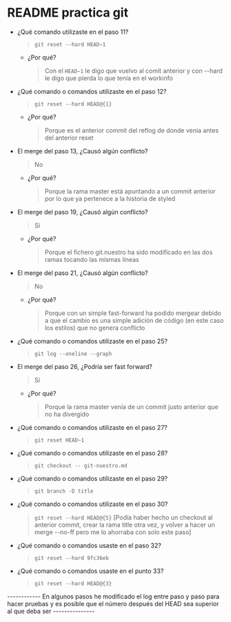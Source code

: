 # README practica git

* ¿Qué comando utilizaste en el paso 11? 
	> ```git reset --hard HEAD~1```

	* ¿Por qué?
		> Con el ```HEAD~1``` le digo que vuelvo al comit anterior y con --hard le digo que pierda lo que tenía en el workinfo

* ¿Qué comando o comandos utilizaste en el paso 12?
	> ```git reset --hard HEAD@{1}```

	* ¿Por qué?
		> Porque es el anterior commit del reflog de donde venía antes del anterior reset

* El merge del paso 13, ¿Causó algún conflicto?
	> No

	* ¿Por qué?
		> Porque la rama master está apuntando a un commit anterior por lo que ya pertenece a la historia de styled

* El merge del paso 19, ¿Causó algún conflicto?
	> Sí

	* ¿Por qué?
		> Porque el fichero git.nuestro ha sido modificado en las dos ramas tocando las mismas líneas

* El merge del paso 21, ¿Causó algún conflicto?
	> No

	* ¿Por qué?
		> Porque con un simple fast-forward ha podido mergear debido a que el cambio es una simple adición de código (en este caso los estilos) que no genera conflicto

* ¿Qué comando o comandos utilizaste en el paso 25?
	> ``` git log --oneline --graph ```

* El merge del paso 26, ¿Podría ser fast forward?
	> Sí

	* ¿Por qué?
		> Porque la rama master venía de un commit justo anterior que no ha divergido 

* ¿Qué comando o comandos utilizaste en el paso 27?
	> ``` git reset HEAD~1 ```

* ¿Qué comando o comandos utilizaste en el paso 28?
	> ``` git checkout -- git-nuestro.md ```

* ¿Qué comando o comandos utilizaste en el paso 29?
	> ```git branch -D title ```

* ¿Qué comando o comandos utilizaste en el paso 30?
	> ``` git reset --hard HEAD@{5} ``` [Podía haber hecho un checkout al anterior commit, crear la rama title otra vez, y volver a hacer un merge --no-ff pero me lo ahorraba con solo este paso]

* ¿Qué comando o comandos usaste en el paso 32?
	> ``` git reset --hard 9fc36eb ```

* ¿Qué comando o comandos usaste en el punto 33?
	> ``` git reset --hard HEAD@{3} ```


------------ En algunos pasos he modificado el log entre paso y paso para hacer pruebas y es posible que el número después del HEAD sea superior al que deba ser ---------------